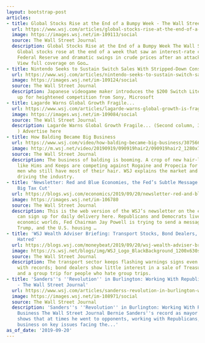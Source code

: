 ```yaml
---
layout: bootstrap-post
articles:
- title: Global Stocks Rise at the End of a Bumpy Week - The Wall Street Journal
  url: https://www.wsj.com/articles/global-stocks-rise-at-the-end-of-a-bumpy-week-11568968985
  image: https://images.wsj.net/im-109113/social
  source: The Wall Street Journal
  description: Global Stocks Rise at the End of a Bumpy Week The Wall Street Journal
    Global stocks rose at the end of a week that saw an interest-rate cut from the
    Federal Reserve and dramatic swings in crude prices after an attack on production...
    View full coverage on Goo…
- title: Nintendo Seeks to Sustain Switch Sales With Stripped-Down Console
  url: https://www.wsj.com/articles/nintendo-seeks-to-sustain-switch-sales-with-stripped-down-console-11568975330
  image: https://images.wsj.net/im-109124/social
  source: The Wall Street Journal
  description: Japanese videogame maker introduces the $200 Switch Lite as it gears
    up for heightened competition from Sony, Microsoft
- title: Lagarde Warns Global Growth Fragile...
  url: https://www.wsj.com/articles/lagarde-warns-global-growth-is-fragile-11568956651
  image: https://images.wsj.net/im-109084/social
  source: The Wall Street Journal
  description: Lagarde Warns Global Growth Fragile... (Second column, 3rd story, link
    ) Advertise here
- title: How Balding Became Big Business
  url: https://www.wsj.com/video/how-balding-became-big-business/3075661B-63C3-495D-9609-D42D0B00634B.html
  image: http://m.wsj.net/video/20190919/090919hair2/090919hair2_1280x720.jpg
  source: The Wall Street Journal
  description: The business of balding is booming. A crop of new hair-loss brands
    like Hims and Keeps are competing against Rogaine and Propecia for Gen Z and millennial
    men who still have most of their hair. WSJ explains the market and cultural forces
    driving the industry.
- title: 'Newsletter: Red and Blue Economies, the Fed’s Subtle Message and India’s
    Big Tax Cut'
  url: https://blogs.wsj.com/economics/2019/09/20/newsletter-red-and-blue-economies-the-feds-subtle-message-and-indias-big-tax-cut/
  image: https://images.wsj.net/im-106780
  source: The Wall Street Journal
  description: This is the web version of the WSJ’s newsletter on the economy. You
    can sign up for daily delivery here. Republicans and Democrats live in different
    economic worlds, Fed Chairman Jay Powell is trying to send a message to President
    Trump, and the U.S. housing …
- title: 'WSJ Wealth Adviser Briefing: Transport Stocks, Bond Dealers, Group Trip
    Hatred'
  url: https://blogs.wsj.com/moneybeat/2019/09/20/wsj-wealth-adviser-briefing-transport-stocks-bond-dealers-group-trip-hatred/
  image: https://s.wsj.net/blogs/img/WSJ_Logo_BlackBackground_1200x630social
  source: The Wall Street Journal
  description: The transport sector keeps flashing warnings signs even as stocks flirt
    with records; bond dealers show little interest in a sale of Treasury ultra bonds,
    and a group trip for people who hate group trips.
- title: 'Sanders''s ''Revolution'' in Burlington: Working With Republicans, Business
    - The Wall Street Journal'
  url: https://www.wsj.com/articles/sanderss-revolution-in-burlington-working-with-republicans-business-11568971800
  image: https://images.wsj.net/im-108971/social
  source: The Wall Street Journal
  description: 'Sanders''s ''Revolution'' in Burlington: Working With Republicans,
    Business The Wall Street Journal Bernie Sanders''s record as mayor of Vermont
    shows that at times he went to opponents, working with Republicans, police and
    business on key issues facing the...'
as_of_date: '2019-09-20'
---
```


